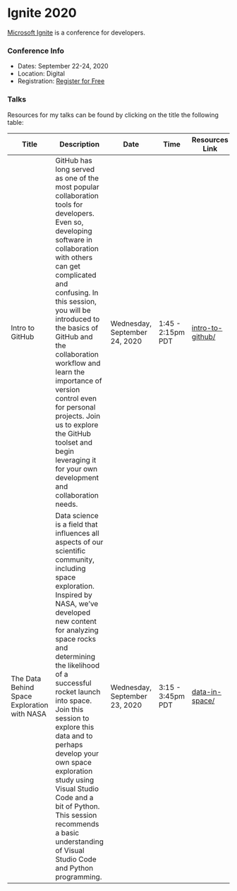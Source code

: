 # Ignite 2020

[Microsoft Ignite](https://www.microsoft.com/en-us/ignite) is a conference for developers.  

### Conference Info
- Dates: September 22-24, 2020
- Location: Digital
- Registration: [Register for Free](https://www.microsoft.com/en-us/ignite)

### Talks

Resources for my talks can be found by clicking on the title the following table:

| Title | Description | Date | Time | Resources Link | Video |
|-------|-------------|------|------|----------------|-------|
| Intro to GitHub | GitHub has long served as one of the most popular collaboration tools for developers. Even so, developing software in collaboration with others can get complicated and confusing. In this session, you will be introduced to the basics of GitHub and the collaboration workflow and learn the importance of version control even for personal projects. Join us to explore the GitHub toolset and begin leveraging it for your own development and collaboration needs. | Wednesday, September 24, 2020 | 1:45 - 2:15pm PDT | [intro-to-github/](https://github.com/sguthals/talkswithdrg/tree/main/2020/ignite/intro-to-github) | [Join Live September 23, 2020 1:45-2:15pm PDT](https://myignite.microsoft.com/sessions/93f49a5f-71f9-4036-afcf-6cdcbb8abf05) |
| The Data Behind Space Exploration with NASA | Data science is a field that influences all aspects of our scientific community, including space exploration. Inspired by NASA, we’ve developed new content for analyzing space rocks and determining the likelihood of a successful rocket launch into space. Join this session to explore this data and to perhaps develop your own space exploration study using Visual Studio Code and a bit of Python. This session recommends a basic understanding of Visual Studio Code and Python programming. | Wednesday, September 23, 2020 | 3:15 - 3:45pm PDT | [data-in-space/](https://github.com/sguthals/talkswithdrg/tree/main/2020/ignite/data-in-space) | [Join Live September 23, 2020 3:15 - 3:45pm PDT](https://myignite.microsoft.com/sessions/d40e4b0f-c832-422f-949a-f82309253704) |
